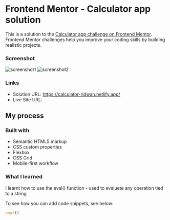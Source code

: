 # Frontend Mentor - Calculator app solution

This is a solution to the [Calculator app challenge on Frontend Mentor](https://www.frontendmentor.io/challenges/calculator-app-9lteq5N29). Frontend Mentor challenges help you improve your coding skills by building realistic projects. 

### Screenshot

![screenshot1](https://user-images.githubusercontent.com/106917702/210173601-e8b58f12-5f23-44ae-906f-af8cfef6857c.png)
![screenshot2](https://user-images.githubusercontent.com/106917702/210173603-470bbd78-fd6e-4191-b70d-715f1037025e.png)


### Links

- Solution URL: https://calculator-ridwan.netlify.app/
- Live Site URL: 

## My process

### Built with

- Semantic HTML5 markup
- CSS custom properties
- Flexbox
- CSS Grid
- Mobile-first workflow




### What I learned
I learnt how to use the eval() function - used to evaluete any operation tied to a string

To see how you can add code snippets, see below:


```js
eval()
```

